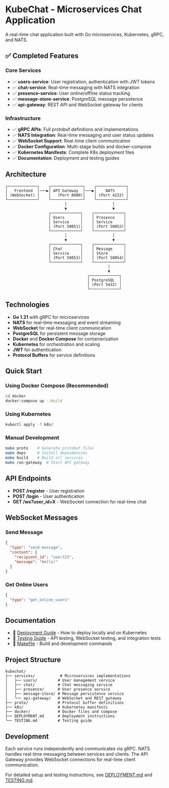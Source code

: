 # KubeChat - Microservices Chat Application

A real-time chat application built with Go microservices, Kubernetes, gRPC, and NATS.

## ✅ Completed Features

### Core Services
- ✅ **users-service**: User registration, authentication with JWT tokens
- ✅ **chat-service**: Real-time messaging with NATS integration
- ✅ **presence-service**: User online/offline status tracking
- ✅ **message-store-service**: PostgreSQL message persistence
- ✅ **api-gateway**: REST API and WebSocket gateway for clients

### Infrastructure
- ✅ **gRPC APIs**: Full protobuf definitions and implementations
- ✅ **NATS Integration**: Real-time messaging and user status updates
- ✅ **WebSocket Support**: Real-time client communication
- ✅ **Docker Configuration**: Multi-stage builds and docker-compose
- ✅ **Kubernetes Manifests**: Complete K8s deployment files
- ✅ **Documentation**: Deployment and testing guides

## Architecture

```
┌─────────────┐    ┌──────────────┐    ┌─────────────┐
│   Frontend  │───▶│ API Gateway  │───▶│    NATS     │
│ (WebSocket) │    │   (Port 8080)│    │ (Port 4222) │
└─────────────┘    └──────────────┘    └─────────────┘
                          │                    │
                          ▼                    ▼
                   ┌─────────────┐    ┌─────────────┐
                   │ Users       │    │ Presence    │
                   │ Service     │    │ Service     │
                   │ (Port 50051)│    │ (Port 50052)│
                   └─────────────┘    └─────────────┘
                          │                    │
                          ▼                    ▼
                   ┌─────────────┐    ┌─────────────┐
                   │ Chat        │    │ Message     │
                   │ Service     │    │ Store       │
                   │ (Port 50053)│    │ (Port 50054)│
                   └─────────────┘    └─────────────┘
                                             │
                                             ▼
                                    ┌─────────────┐
                                    │ PostgreSQL  │
                                    │ (Port 5432) │
                                    └─────────────┘
```

## Technologies

- **Go 1.21** with gRPC for microservices
- **NATS** for real-time messaging and event streaming
- **WebSocket** for real-time client communication
- **PostgreSQL** for persistent message storage
- **Docker** and **Docker Compose** for containerization
- **Kubernetes** for orchestration and scaling
- **JWT** for authentication
- **Protocol Buffers** for service definitions

## Quick Start

### Using Docker Compose (Recommended)
```bash
cd docker
docker-compose up --build
```

### Using Kubernetes
```bash
kubectl apply -f k8s/
```

### Manual Development
```bash
make proto    # Generate protobuf files
make deps     # Install dependencies
make build    # Build all services
make run-gateway  # Start API gateway
```

## API Endpoints

- **POST /register** - User registration
- **POST /login** - User authentication
- **GET /ws?user_id=X** - WebSocket connection for real-time chat

## WebSocket Messages

### Send Message
```json
{
  "type": "send_message",
  "content": {
    "recipient_id": "user123",
    "message": "Hello!"
  }
}
```

### Get Online Users
```json
{
  "type": "get_online_users"
}
```

## Documentation

- 📖 [Deployment Guide](DEPLOYMENT.md) - How to deploy locally and on Kubernetes
- 🧪 [Testing Guide](TESTING.md) - API testing, WebSocket testing, and integration tests
- 🔧 [Makefile](Makefile) - Build and development commands

## Project Structure

```
kubechat/
├── services/           # Microservices implementations
│   ├── users/         # User management service
│   ├── chat/          # Chat messaging service
│   ├── presence/      # User presence service
│   ├── message-store/ # Message persistence service
│   └── api-gateway/   # WebSocket and REST gateway
├── proto/             # Protocol buffer definitions
├── k8s/               # Kubernetes manifests
├── docker/            # Docker files and compose
├── DEPLOYMENT.md      # Deployment instructions
└── TESTING.md         # Testing guide
```

## Development

Each service runs independently and communicates via gRPC. NATS handles real-time messaging between services and clients. The API Gateway provides WebSocket connections for real-time client communication.

For detailed setup and testing instructions, see [DEPLOYMENT.md](DEPLOYMENT.md) and [TESTING.md](TESTING.md).